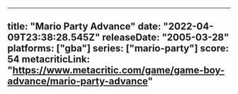 
---
title: "Mario Party Advance"
date: "2022-04-09T23:38:28.545Z"
releaseDate: "2005-03-28"
platforms: ["gba"]
series: ["mario-party"]
score: 54
metacriticLink: "https://www.metacritic.com/game/game-boy-advance/mario-party-advance"
---
